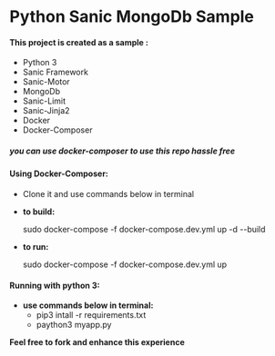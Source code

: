 # Python Sanic MongoDb Sample



#### This project is created as a sample :

* Python 3
* Sanic Framework
* Sanic-Motor
* MongoDb
* Sanic-Limit
* Sanic-Jinja2
* Docker
* Docker-Composer



##### you can use docker-composer to use this repo hassle free



#### Using Docker-Composer:

- Clone it and use commands below in terminal

- **to build:**

  sudo docker-compose -f docker-compose.dev.yml up -d --build

- **to run:**

  sudo docker-compose -f docker-compose.dev.yml up 



#### Running with python 3:

* **use commands below in terminal:**
  * pip3 intall -r requirements.txt
  * paython3 myapp.py



**Feel free to fork and enhance this experience**